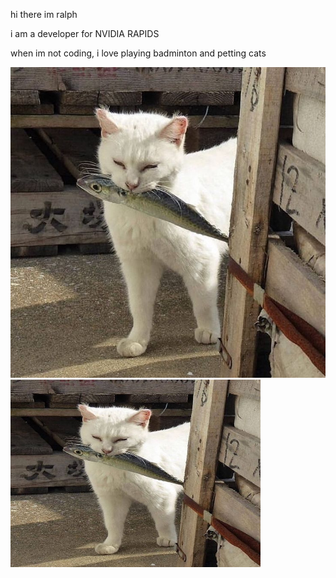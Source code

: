 hi there im ralph

i am a developer for NVIDIA RAPIDS

when im not coding, i love playing badminton and petting cats

![cat](./cat.jpg)
<img src="./cat.jpg" width="400" height="300">

<!---
TODO: spice things up !
--->

<!---
nv-rliu/nv-rliu is a ✨ special ✨ repository because its `README.md` (this file) appears on your GitHub profile.
You can click the Preview link to take a look at your changes.
--->
